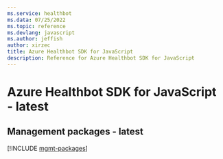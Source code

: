 ```yaml
---
ms.service: healthbot
ms.data: 07/25/2022
ms.topic: reference
ms.devlang: javascript
ms.author: jeffish
author: xirzec
title: Azure Healthbot SDK for JavaScript
description: Reference for Azure Healthbot SDK for JavaScript
---
```

# Azure Healthbot SDK for JavaScript - latest

## Management packages - latest
[!INCLUDE [mgmt-packages](healthbot-mgmt-index.md)]